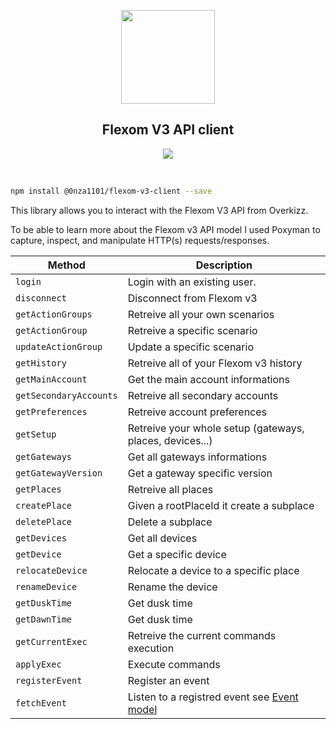 <p align="center">
  <img src="https://user-images.githubusercontent.com/13056641/161330088-e22c3b0a-c43f-429d-9bd9-cf55d9006e07.png" width="150px" height="150px">
</p>
  
<h2 align="center">
Flexom V3 API client
</h2>
<p align="center">
  <a href="https://www.npmjs.com/package/@0nza1101/flexom-v3-client"><img src="https://img.shields.io/npm/v/@0nza1101%2Fflexom-v3-client?color=6495ED&label="></a>
<p>
<br>

```bash
npm install @0nza1101/flexom-v3-client --save
```

This library allows you to interact with the Flexom V3 API from Overkizz.

To be able to learn more about the Flexom v3 API model I used Poxyman to capture, inspect, and manipulate HTTP(s) requests/responses.

| Method                 | Description                                                                                                              |
| ---------------------- | ------------------------------------------------------------------------------------------------------------------------ |
| `login`                | Login with an existing user.                                                                                             |
| `disconnect`           | Disconnect from Flexom v3                                                                                                |
| `getActionGroups`      | Retreive all your own scenarios                                                                                          |
| `getActionGroup`       | Retreive a specific scenario                                                                                             |
| `updateActionGroup`    | Update a specific scenario                                                                                               |
| `getHistory`           | Retreive all of your Flexom v3 history                                                                                   |
| `getMainAccount`       | Get the main account informations                                                                                        |
| `getSecondaryAccounts` | Retreive all secondary accounts                                                                                          |
| `getPreferences`       | Retreive account preferences                                                                                             |
| `getSetup`             | Retreive your whole setup (gateways, places, devices...)                                                                 |
| `getGateways`          | Get all gateways informations                                                                                            |
| `getGatewayVersion`    | Get a gateway specific version                                                                                           |
| `getPlaces`            | Retreive all places                                                                                                      |
| `createPlace`          | Given a rootPlaceId it create a subplace                                                                                 |
| `deletePlace`          | Delete a subplace                                                                                                        |
| `getDevices`           | Get all devices                                                                                                          |
| `getDevice`            | Get a specific device                                                                                                    |
| `relocateDevice`       | Relocate a device to a specific place                                                                                    |
| `renameDevice`         | Rename the device                                                                                                        |
| `getDuskTime`          | Get dusk time                                                                                                            |
| `getDawnTime`          | Get dusk time                                                                                                            |
| `getCurrentExec`       | Retreive the current commands execution                                                                                  |
| `applyExec`            | Execute commands                                                                                                         |
| `registerEvent`        | Register an event                                                                                                        |
| `fetchEvent`           | Listen to a registred event see [Event model](https://github.com/0nza1101/flexom-v3-client/blob/main/src/model/event.ts) |
